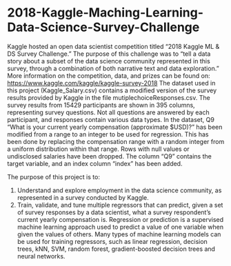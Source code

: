 # 2018-Kaggle-Maching-Learning-Data-Science-Survey-Challenge

Kaggle hosted an open data scientist competition titled “2018 Kaggle ML & DS Survey Challenge.” The purpose of this challenge was to “tell a data story about a subset of the data science community represented in this survey, through a combination of both narrative text and data exploration.” More information on the competition, data, and prizes can be found on: https://www.kaggle.com/kaggle/kaggle-survey-2018
The dataset used in this project (Kaggle_Salary.csv) contains a modified version of the survey results provided by Kaggle in the file mutiplechoiceResponses.csv. The survey results from 15429 participants are shown in 395 columns, representing survey questions. Not all questions are answered by each participant, and responses contain various data types.
In the dataset, Q9 “What is your current yearly compensation (approximate $USD)?” has been modified from a range to an integer to be used for regression. This has been done by replacing the compensation range with a random integer from a uniform distribution within that range. Rows with null values or undisclosed salaries have been dropped. The column “Q9” contains the target variable, and an index column “index” has been added.

The purpose of this project is to:

1) Understand and explore employment in the data science community, as represented in a survey conducted by Kaggle.
2) Train, validate, and tune multiple regressors that can predict, given a set of survey responses by a data scientist, what a survey respondent’s current yearly compensation is.
Regression or prediction is a supervised machine learning approach used to predict a value of one variable when given the values of others. Many types of machine learning models can be used for training regressors, such as linear regression, decision trees, kNN, SVM, random forest, gradient-boosted decision trees and neural networks.
